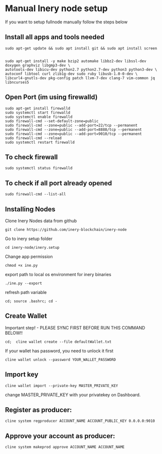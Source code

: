 
# Manual Inery node setup
If you want to setup fullnode manually follow the steps below

## Install all apps and tools needed
```
sudo apt-get update && sudo apt install git && sudo apt install screen
```
```

sudo apt-get install -y make bzip2 automake libbz2-dev libssl-dev doxygen graphviz libgmp3-dev \
autotools-dev libicu-dev python2.7 python2.7-dev python3 python3-dev \
autoconf libtool curl zlib1g-dev sudo ruby libusb-1.0-0-dev \
libcurl4-gnutls-dev pkg-config patch llvm-7-dev clang-7 vim-common jq libncurses5
```
## Open Port (im using firewalld)
```
sudo apt-get install firewalld
sudo systemctl start firewalld
sudo systemctl enable firewalld
sudo firewall-cmd --set-default-zone=public
sudo firewall-cmd --zone=public --add-port=22/tcp --permanent
sudo firewall-cmd --zone=public --add-port=8888/tcp --permanent
sudo firewall-cmd --zone=public --add-port=9010/tcp --permanent
sudo firewall-cmd --reload
sudo systemctl restart firewalld
```

## To check firewall
```
sudo systemctl status firewalld
```
## To check if all port already opened
```
sudo firewall-cmd --list-all
```
 
## Installing Nodes

Clone Inery Nodes data from github
```
git clone https://github.com/inery-blockchain/inery-node
```
Go to inery setup folder
```
cd inery-node/inery.setup
```
Change app permission
```
chmod +x ine.py
```
export path to local os environment for inery binaries
```
./ine.py --export
```
refresh path variable
```
cd; source .bashrc; cd -
```

## Create Wallet
Important step! - PLEASE SYNC FIRST BEFORE RUN THIS COMMAND BELOW!!
```
cd;  cline wallet create --file defaultWallet.txt
```
If your wallet has password, you need to unlock it first
```
cline wallet unlock --password YOUR_WALLET_PASSWORD
```
## Import key 
```
cline wallet import --private-key MASTER_PRIVATE_KEY
```
change MASTER_PRIVATE_KEY with your privatekey on Dashboard.

## Register as producer:
```
cline system regproducer ACCOUNT_NAME ACCOUNT_PUBLIC_KEY 0.0.0.0:9010
```
## Approve your account as producer:
```
cline system makeprod approve ACCOUNT_NAME ACCOUNT_NAME
```
 